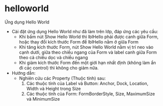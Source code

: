 # helloworld
Ứng dụng Hello World

- Cài đặt ứng dụng Hello World như đã làm trên lớp, đáp ứng các yêu cầu:
    + Khi bấm nút Show Hello World thì lblHello phải được canh giữa Form, hoặc thay đổi kích thước Form để lblHello nằm ở giữa Form
    + Khi tăng kích thước Form, nút Show Hello World nằm vị trí neo vào cạnh dưới, giữa theo chiều ngang của Form và label  canh giữa Form theo cả chiều dọc và chiều ngang
    + Khi giảm kích thước Form đến một giới hạn nhất định (không làm ẩn đi các control) thì không cho giảm nữa.
    
- Hướng dẫn:
    + Nghiên cứu các Property (Thuộc tính) sau:
        1. Các thuộc tính của Label và Button: Anchor, Dock, Location, Width và Height trong Size
        2. Các thuộc tính của Form: FormBorderStyle, Size, MaximumSize và MinimumSize
